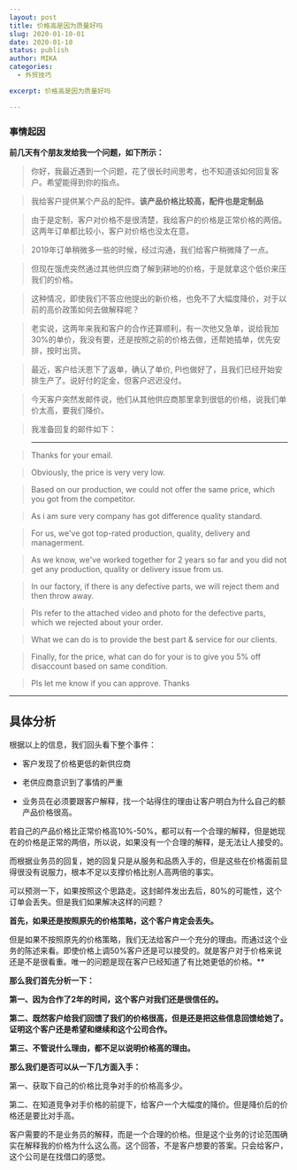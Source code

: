 ```yaml
---
layout: post
title: 价格高是因为质量好吗
slug: 2020-01-10-01
date: 2020-01-10
status: publish
author: MIKA
categories: 
  - 外贸技巧

excerpt: 价格高是因为质量好吗

---
```

### 事情起因

**前几天有个朋友发给我一个问题，如下所示：**

>你好，我最近遇到一个问题，花了很长时间思考，也不知道该如何回复客户。希望能得到你的指点。

>我给客户提供某个产品的配件。**该产品价格比较高，配件也是定制品**

>由于是定制，客户对价格不是很清楚，我给客户的价格是正常价格的两倍。这两年订单都比较小，客户对价格也没太在意。

>2019年订单稍微多一些的时候，经过沟通，我们给客户稍微降了一点。

>但现在饿虎突然通过其他供应商了解到耕地的价格，于是就拿这个低价来压我们的价格。

>这种情况，即使我们不答应他提出的新价格，也免不了大幅度降价，对于以前的高价政策如何去做解释呢？

>老实说，这两年来我和客户的合作还算顺利，有一次他又急单，说给我加30%的单价，我没有要，还是按照之前的价格去做，还帮她插单，优先安排，按时出货。

>最近，客户给沃恩下了返单，确认了单价, PI也做好了，且我们已经开始安排生产了。说好付的定金，但客户迟迟没付。

>今天客户突然发邮件说，他们从其他供应商那里拿到很低的价格，说我们单价太高，要我们降价。

>我准备回复的邮件如下：

>****************************

>Thanks for your email.

>Obviously, the price is very very low.

>Based on our production, we could not offer the same price, which you got from the competitor.

>As i am sure very company has got difference quality standard.

>For us, we've got top-rated production, quality, delivery and managerment.

>As we know, we've worked together for 2 years so far and you did not get any production, quality or delivery issue from us.

>In our factory, if there is any defective parts, we will reject them and then throw away.

>Pls refer to the attached video and photo for the defective parts, which we rejected about your order.

>What we can do is to provide the best part & service for our clients.

>Finally, for the price, what can do for your is to give you 5% off disaccount based on same condition.

>Pls let me know if you can approve. Thanks

****************************

## 具体分析

根据以上的信息，我们回头看下整个事件：

* 客户发现了价格更低的新供应商

* 老供应商意识到了事情的严重

* 业务员在必须要跟客户解释，找一个站得住的理由让客户明白为什么自己的额产品价格很高。

若自己的产品价格比正常价格高10%-50%，都可以有一个合理的解释，但是她现在的价格是正常的两倍，所以说，如果没有一个合理的解释，是无法让人接受的。

而根据业务员的回复，她的回复只是从服务和品质入手的，但是这些在价格面前显得很没有说服力，根本不足以支撑价格比别人高两倍的事实。

可以预测一下，如果按照这个思路走。这封邮件发出去后，80%的可能性，这个订单会丢失。但是我们如果解决这样的问题？

**首先，如果还是按照原先的价格策略，这个客户肯定会丢失。**

但是如果不按照原先的价格策略，我们无法给客户一个充分的理由。而通过这个业务的陈述来看。即使价格上调50%客户还是可以接受的。就是客户对于价格来说还是不是很看重。唯一的问题是现在客户已经知道了有比她更低的价格。**

**那么我们首先分析一下：**

**第一、因为合作了2年的时间，这个客户对我们还是很信任的。**

**第二、既然客户给我们回馈了我们的价格很高，但是还是把这些信息回馈给她了。证明这个客户还是希望和继续和这个公司合作。**

**第三、不管说什么理由，都不足以说明价格高的理由。**

**那么我们是否可以从一下几方面入手：**

第一、获取下自己的价格比竞争对手的价格高多少。

第二、在知道竞争对手价格的前提下，给客户一个大幅度的降价。但是降价后的价格还是要比对手高。

客户需要的不是业务员的解释，而是一个合理的价格。但是这个业务的讨论范围确实在解释我的价格为什么这么高。这个回答，不是客户想要的答案。只会给客户，这个公司是在找借口的感觉。